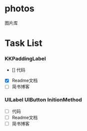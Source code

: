 # photos
图片库

# Task List

### KKPaddingLabel 
* [] 代码
* [x] Readme文档
* [ ] 简书博客

### UILabel UIButton InitionMethod
* [ ] 代码
* [ ] Readme文档
* [ ] 简书博客
